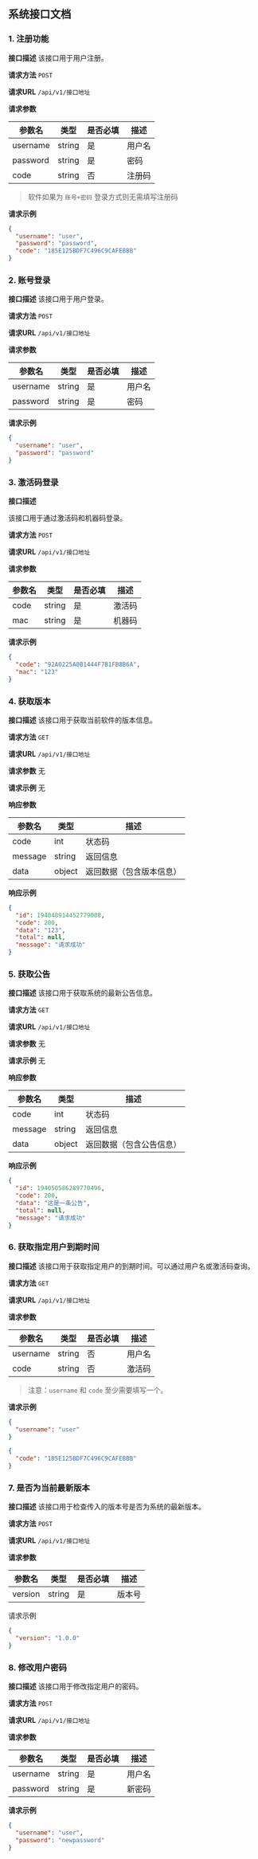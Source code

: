 ## 系统接口文档



### 1. 注册功能

**接口描述**
该接口用于用户注册。

**请求方法**
`POST`

**请求URL**
`/api/v1/接口地址`

**请求参数**

| 参数名   | 类型   | 是否必填 | 描述   |
| -------- | ------ | -------- | ------ |
| username | string | 是       | 用户名 |
| password | string | 是       | 密码   |
| code     | string | 否       | 注册码 |

> 软件如果为 `账号+密码` 登录方式则无需填写注册码

**请求示例**

```json
{
  "username": "user",
  "password": "password",
  "code": "185E125BDF7C496C9CAFEBBB"
}
```

### 2. 账号登录

**接口描述**
该接口用于用户登录。

**请求方法**
`POST`

**请求URL**
`/api/v1/接口地址`

**请求参数**

| 参数名   | 类型   | 是否必填 | 描述   |
| -------- | ------ | -------- | ------ |
| username | string | 是       | 用户名 |
| password | string | 是       | 密码   |

**请求示例**

```json
{
  "username": "user",
  "password": "password"
}
```

### 3. 激活码登录

**接口描述**

该接口用于通过激活码和机器码登录。

**请求方法**
`POST`

**请求URL**
`/api/v1/接口地址`

**请求参数**

| 参数名 | 类型   | 是否必填 | 描述   |
| ------ | ------ | -------- | ------ |
| code   | string | 是       | 激活码 |
| mac    | string | 是       | 机器码 |

**请求示例**

```json
{
  "code": "92A0225A0B1444F7B1FB8B6A",
  "mac": "123"
}
```

### 4. 获取版本

**接口描述**
该接口用于获取当前软件的版本信息。

**请求方法**
`GET`

**请求URL**
`/api/v1/接口地址`

**请求参数**
无

**请求示例**
无

**响应参数**

| 参数名  | 类型   | 描述                     |
| ------- | ------ | ------------------------ |
| code    | int    | 状态码                   |
| message | string | 返回信息                 |
| data    | object | 返回数据（包含版本信息） |

**响应示例**

```json
{
  "id": 194048914452779008,
  "code": 200,
  "data": "123",
  "total": null,
  "message": "请求成功"
}
```

### 5. 获取公告

**接口描述**
该接口用于获取系统的最新公告信息。

**请求方法**
`GET`

**请求URL**
`/api/v1/接口地址`

**请求参数**
无

**请求示例**
无

**响应参数**

| 参数名  | 类型   | 描述                     |
| ------- | ------ | ------------------------ |
| code    | int    | 状态码                   |
| message | string | 返回信息                 |
| data    | object | 返回数据（包含公告信息） |

**响应示例**

```json
{
  "id": 194050586289770496,
  "code": 200,
  "data": "这是一条公告",
  "total": null,
  "message": "请求成功"
}
```

### 6. 获取指定用户到期时间

**接口描述**
该接口用于获取指定用户的到期时间。可以通过用户名或激活码查询。

**请求方法**
`GET`

**请求URL**
`/api/v1/接口地址`

**请求参数**

| 参数名   | 类型   | 是否必填 | 描述   |
| -------- | ------ | -------- | ------ |
| username | string | 否       | 用户名 |
| code     | string | 否       | 激活码 |

> 注意：`username` 和 `code` 至少需要填写一个。

**请求示例**

```json
{
  "username": "user"
}
```

```json
{
  "code": "185E125BDF7C496C9CAFEBBB"
}
```



### 7. 是否为当前最新版本

**接口描述**
该接口用于检查传入的版本号是否为系统的最新版本。

**请求方法**
`POST`

**请求URL**
`/api/v1/接口地址`

**请求参数**

| 参数名  | 类型   | 是否必填 | 描述   |
| ------- | ------ | -------- | ------ |
| version | string | 是       | 版本号 |

请求示例

```json
{
  "version": "1.0.0"
}
```

### 8. 修改用户密码

**接口描述**
该接口用于修改指定用户的密码。

**请求方法**
`POST`

**请求URL**
`/api/v1/接口地址`

**请求参数**

| 参数名   | 类型   | 是否必填 | 描述   |
| -------- | ------ | -------- | ------ |
| username | string | 是       | 用户名 |
| password | string | 是       | 新密码 |

**请求示例**

```json
{
  "username": "user",
  "password": "newpassword"
}
```
